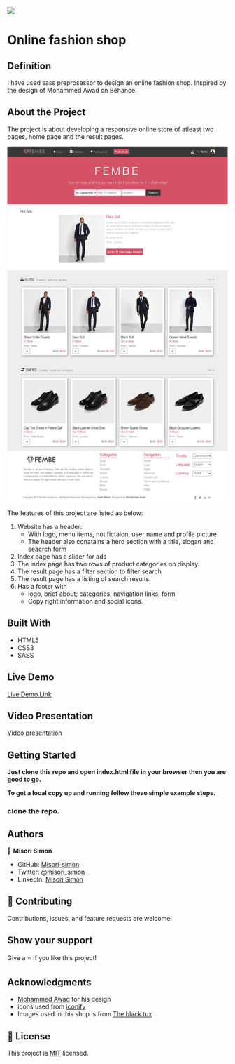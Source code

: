 ![](https://img.shields.io/badge/Microverse-blueviolet)

# Online fashion shop

## Definition

I have used sass preprosessor to design an online fashion shop. Inspired by the design of Mohammed Awad on Behance.

## About the Project

The project is about developing a responsive online store of atleast two pages, home page and the result pages.

![screenshot](./images/sreenshot.png)

The features of this project are listed as below:
1. Website has a header:
    - With logo, menu items, notifictaion, user name and profile picture.
    - The header also conatains a hero section with a title, slogan and seacrch form
2. Index page has a slider for ads
3. The index page has two rows of product categories on display.
4. The result page has a filter section to filter search
5. The  result page has a listing of search results.
6. Has a footer with
   - logo, brief about; categories, navigation links, form
   - Copy right information and social icons.

## Built With

- HTML5
- CSS3
- SASS

## Live Demo

[Live Demo Link](https://misori-simon.github.io/online-gadget-shop/)

## Video Presentation
[Video presentation](https://www.loom.com/share/a1c19cd3e1294487b0fc66de8bd28bfd)


## Getting Started

**Just clone this repo and open index.html file in your browser then you are good to go.**


**To get a local copy up and running follow these simple example steps.**

### clone the repo.


## Authors

👤 **Misori Simon**

  - GitHub: [Misori-simon](https://github.com/Misori-simon/)
  - Twitter: [@misori_simon](https://twitter.com/misori_simon)
  - LinkedIn: [Misori Simon](https://cm.linkedin.com/in/misori-simon-05906219b)


## 🤝 Contributing

Contributions, issues, and feature requests are welcome!

## Show your support

Give a ⭐️ if you like this project!

## Acknowledgments
- [Mohammed Awad](https://www.behance.net/gallery/24796463/ZATTIX) for his design
- icons used from [iconify](https://iconify.design/)
- Images used in this shop is from [The black tux](https://theblacktux.com)

## 📝 License

This project is [MIT](./LICENSE) licensed.
